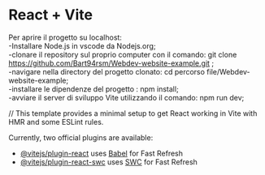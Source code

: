 # React + Vite

Per aprire il progetto su localhost: </br>
-Installare Node.js in vscode da Nodejs.org;  </br>
-clonare il repository sul proprio computer con il comando: git clone https://github.com/Bart94rsm/Webdev-website-example.git ;  </br>
-navigare nella directory del progetto clonato: cd percorso file/Webdev-website-example;  </br>
-installare le dipendenze del progetto : npm install;  </br>
-avviare il server di sviluppo Vite utilizzando il comando: npm run dev;  </br>

//
This template provides a minimal setup to get React working in Vite with HMR and some ESLint rules.

Currently, two official plugins are available:

- [@vitejs/plugin-react](https://github.com/vitejs/vite-plugin-react/blob/main/packages/plugin-react/README.md) uses [Babel](https://babeljs.io/) for Fast Refresh
- [@vitejs/plugin-react-swc](https://github.com/vitejs/vite-plugin-react-swc) uses [SWC](https://swc.rs/) for Fast Refresh
